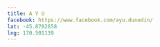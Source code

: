 ```yaml
---
title: A Y U
facebook: https://www.facebook.com/ayu.dunedin/
lat: -45.8782658
lng: 170.501139
---
```

